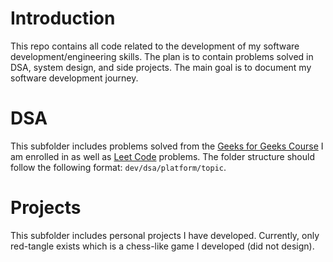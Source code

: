 # Introduction
This repo contains all code related to the development of my software development/engineering skills. The plan is to contain problems solved in DSA, system design, and side projects. The main goal is to document my software development journey. 

# DSA
This subfolder includes problems solved from the [Geeks for Geeks Course](https://practice.geeksforgeeks.org/courses/dsa-self-paced?utm_source=gfg&utm_medium=Submenu&utm_campaign=courses-submenu) I am enrolled in as well as [Leet Code](https://leetcode.com/) problems. The folder structure should follow the following format: `dev/dsa/platform/topic`. 

# Projects
This subfolder includes personal projects I have developed. Currently, only red-tangle exists which is a chess-like game I developed (did not design). 
